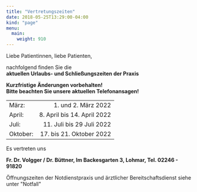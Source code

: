 ```yaml
---
title: "Vertretungszeiten"
date: 2018-05-25T13:29:00-04:00
kind: "page"
menu:
  main:
    weight: 910
---
```


Liebe Patientinnen, liebe Patienten,
 
nachfolgend finden Sie die\
**aktuellen Urlaubs- und Schließungszeiten der Praxis**

**Kurzfristige Änderungen vorbehalten!**\
**Bitte beachten Sie unsere aktuellen Telefonansagen!**

|||
|---------|----------------------------:|
März:    |        1. und 2. März 2022
April:        | 8. April bis 14. April 2022
Juli: | 11. Juli bis 29 Juli 2022
Oktober: | 17. bis 21. Oktober 2022


Es vertreten uns 

**Fr. Dr. Volgger / Dr. Büttner, Im Backesgarten 3, Lohmar, Tel. 02246 - 91820**

 Öffnungszeiten der Notdienstpraxis und ärztlicher Bereitschaftsdienst siehe unter "Notfall"
